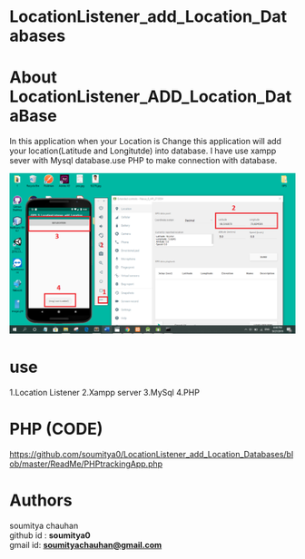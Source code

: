 # LocationListener_add_Location_Databases


# About LocationListener_ADD_Location_DataBase
In this application  when your Location is Change this application will add your location(Latitude and Longitutde) into database. I have use xampp sever with Mysql database.use PHP to make connection with database.


![alt text](https://github.com/soumitya0/LocationListener_add_Location_Databases/blob/master/ReadMe/GPS_TRACKING_DB.png)<br>


# use 
1.Location Listener 
2.Xampp server
3.MySql
4.PHP

# PHP (CODE)
https://github.com/soumitya0/LocationListener_add_Location_Databases/blob/master/ReadMe/PHPtrackingApp.php

<?php
// display the inserted data into web 
$host="127.0.0.1";
$user="root";
$DBpassword="";
$database="trackingapp";
$connect=mysqli_connect($host,$user,$DBpassword,$database);
if(mysqli_connect_errno())
{
	die("error  connect to database  field". mysqli_connect_errno());
	return;
}
//$username=$_GET['username'];  // user input in brower because GET method 
//$password=$_GET['password'];  // user input in brower because GET method 
$querry="insert into tracking(logi,latit,device_id) values ('".$_GET['logi']. "','". $_GET['latit']."',".$_GET['device_id']. ")"; 
$result=mysqli_query($connect,$querry);
if (!$result) 
{
  $output="{'msg':'Fail'}"; 
}else{
 $output="{'msg':'user is added'}";
}
print($output);
mysqli_close($connect);
?>


# Authors
 soumitya chauhan  
 github id : <b>soumitya0</b><br>
 gmail id: <b>soumityachauhan@gmail.com<b></br>
